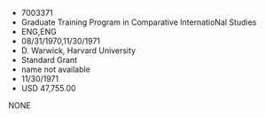 * 7003371
* Graduate Training Program in Comparative          InternatioNal Studies
* ENG,ENG
* 08/31/1970,11/30/1971
* D. Warwick, Harvard University
* Standard Grant
*   name not available
* 11/30/1971
* USD 47,755.00

NONE